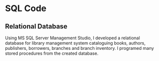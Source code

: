 # SQL Code
## **Relational Database**
Using MS SQL Server Management Studio, I developed a relational database for library management system cataloguing books, authors, publishers, borrowers, branches and branch inventory. 
I programed many stored procedures from the created database. 
